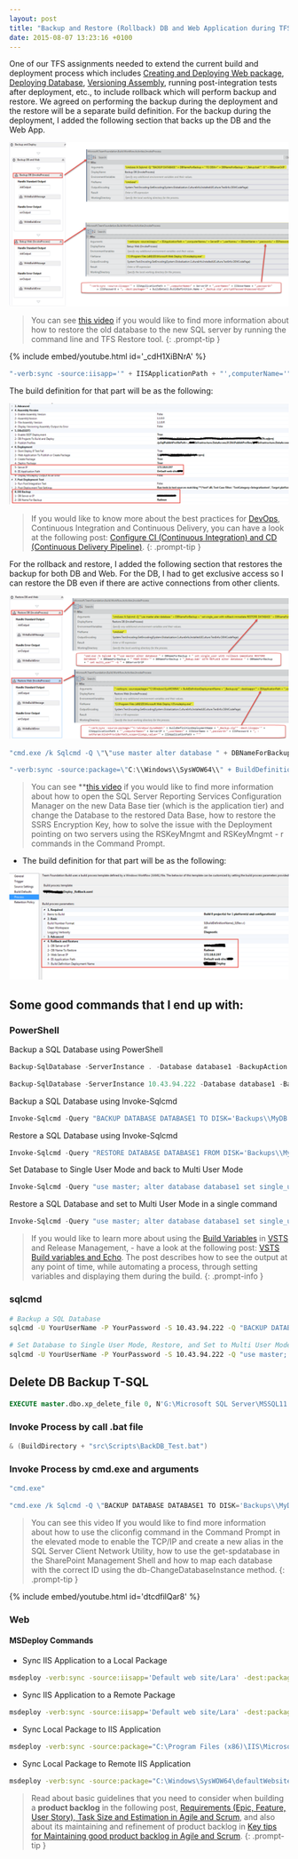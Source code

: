 ```yaml
---
layout: post
title: "Backup and Restore (Rollback) DB and Web Application during TFS Build"
date: 2015-08-07 13:23:16 +0100
---
```


One of our TFS assignments needed to extend the current build and deployment process which includes [Creating and Deploying Web package](https://mohamedradwan-devops.github.io/posts/creating-and-deploying-web-package-during-tfs-build-2013/), [Deploying Database](https://mohamedradwan-devops.github.io/posts/deploying-ssdt-during-local-and-server-build/), [Versioning Assembly](https://mohamedradwan-devops.github.io/posts/versioning-assembly-during-tfs-build-2013/), running post-integration tests after deployment, etc., to include rollback which will perform backup and restore. We agreed on performing the backup during the deployment and the restore will be a separate build definition. For the backup during the deployment, I added the following section that backs up the DB and the Web App.

![Backup DB and Web Sequence](/assets/img/2015/08/backup-db-and-web-squence1.png)

>You can see [this video](https://www.youtube.com/watch?v=_cdH1XiBNrA) if you would like to find more information about how to restore the old database to the new SQL server by running the command line and TFS Restore tool.
{: .prompt-tip }

{% include embed/youtube.html id='_cdH1XiBNrA' %}


```powershell
"-verb:sync -source:iisapp='" + IISApplicationPath + "',computerName='" + ServerIP + "',userName='" + IISUserName + "',password='" + IISPassword + "', -dest:package='" + BuildDetail.BuildDefinition.Name + "_Backup.zip',encryptPassword=password123"
```

The build definition for that part will be as the following: 

[![Backup DB and Web Squence-parameters](/assets/img/2015/08/backup-db-and-web-squence-parameters.png)](/assets/img/2015/08/backup-db-and-web-squence-parameters.png)

>If you would like to know more about the best practices for [DevOps](https://www.visualstudio.com/team-services/devops/), Continuous Integration and Continuous Delivery, you can have a look at the following post: [Configure CI (Continuous Integration) and CD (Continuous Delivery Pipeline)](https://mohamedradwan-devops.github.io/posts/develop-vsts-extension-and-configure-ci-continuous-integration-and-cd-continuous-delivery-pipeline/).
{: .prompt-tip }

For the rollback and restore, I added the following section that restores the backup for both DB and Web. For the DB, I had to get exclusive access so I can restore the DB even if there are active connections from other clients.

![Restore DB and Web Sequence](/assets/img/2015/08/restore-db-and-web-squence1.png)

```powershell
"cmd.exe /k Sqlcmd -Q \"\"use master alter database " + DBNameForBackup + " set single_user with rollback immediate RESTORE DATABASE " + DBNameForBackup + " FROM DISK='" + DBNameForBackup + "_Bakup.bak' WITH REPLACE alter database " + DBNameForBackup + " set multi_user\"\" -S " + DBServerOrIP
```

```powershell
"-verb:sync -source:package=\"C:\\Windows\\SysWOW64\\" + BuildDefinitionDeploymentName + "_Backup.zip\" -dest:iisapp='" + IISApplicationPath + "',computerName='" + ServerIP + "',userName='" + IISUserName + "',password='" + IISPassword + "',-setParam:kind=ProviderPath,scope=iisApp,value='" + IISApplicationPath + "'"

```

> You can see **[this video](https://www.youtube.com/watch?v=YXOr7OoLNUU) if you would like to find more information about how to open the SQL Server Reporting Services Configuration Manager on the new Data Base tier (which is the application tier) and change the Database to the restored Data Base, how to restore the SSRS Encryption Key, how to solve the issue with the Deployment pointing on two servers using the RSKeyMngmt and RSKeyMngmt - r commands in the Command Prompt.

- The build definition for that part will be as the following:

[![Restore DB and Web Squence-parameters](/assets/img/2015/08/restore-db-and-web-squence-parameters.png)](/assets/img/2015/08/restore-db-and-web-squence-parameters.png)

## Some good commands that I end up with:

### PowerShell 

Backup a SQL Database using PowerShell
```powershell
Backup-SqlDatabase -ServerInstance . -Database database1 -BackupAction Database
```
```powershell
Backup-SqlDatabase -ServerInstance 10.43.94.222 -Database database1 -BackupAction Database
```
Backup a SQL Database using Invoke-Sqlcmd

```powershell
Invoke-Sqlcmd -Query "BACKUP DATABASE DATABASE1 TO DISK='Backups\\MyDB.bak'" -ServerInstance 10.43.94.222 -Username YourUserName -Password YourPassword
```
Restore a SQL Database using Invoke-Sqlcmd

```powershell
Invoke-Sqlcmd -Query "RESTORE DATABASE DATABASE1 FROM DISK='Backups\\MyDB.bak' WITH REPLACE" -ServerInstance 10.43.94.222 -Username YourUserName -Password YourPassword
```

Set Database to Single User Mode and back to Multi User Mode
```powershell
Invoke-Sqlcmd -Query "use master; alter database database1 set single_user with rollback immediate; alter database database1 set multi_user" -ServerInstance 10.43.94.222 -Username YourUserName -Password YourPassword
```
Restore a SQL Database and set to Multi User Mode in a single command

```powershell
Invoke-Sqlcmd -Query "use master; alter database database1 set single_user with rollback immediate; RESTORE DATABASE DATABASE1 FROM DISK='Backups\\MyDB.bak' WITH REPLACE; alter database database1 set multi_user" -ServerInstance 10.43.94.222 -Username YourUserName -Password YourPassword

```

>If you would like to learn more about using the
[Build Variables](https://docs.microsoft.com/en-us/vsts/build-release/concepts/definitions/build/variables?tabs=batch)
in [VSTS](https://www.visualstudio.com/team-services/) and Release
Management, - have a look at the following post: [VSTS Build variables and Echo](https://mohamedradwan-devops.github.io/posts/vsts-build-variables-and-echo/).
The post describes how to see the output at any point of time, while
automating a process, through setting variables and displaying them
during the build.
{: .prompt-info }



### sqlcmd

```bash
# Backup a SQL Database
sqlcmd -U YourUserName -P YourPassword -S 10.43.94.222 -Q "BACKUP DATABASE DATABASE1 TO DISK='Backups\\MyDB.bak'"
```

```bash
# Set Database to Single User Mode, Restore, and Set to Multi User Mode
sqlcmd -U YourUserName -P YourPassword -S 10.43.94.222 -Q "use master; alter database database1 set single_user with rollback immediate; RESTORE DATABASE DATABASE1 FROM DISK='Backups\\MyDB.bak' WITH REPLACE; alter database database1 set multi_user"

```

## Delete DB Backup T-SQL 

```sql
EXECUTE master.dbo.xp_delete_file 0, N'G:\Microsoft SQL Server\MSSQL11.BGAPIDB01Q\MSSQL\Backup', N'BAK'
```

### Invoke Process by call .bat file 

```powershell
& (BuildDirectory + "src\Scripts\BackDB_Test.bat")
```

### Invoke Process by cmd.exe and arguments

```powershell
"cmd.exe"
```
```powershell
"cmd.exe /k Sqlcmd -Q \"BACKUP DATABASE DATABASE1 TO DISK='Backups\\MyDB.bak'\" -S 10.43.94.189 -U YourUserName -P YourPassword"

```

>You can see this video If you would like to find more information about how to use the cliconfig command in the Command Prompt in the elevated mode to enable the TCP/IP and create a new alias in the SQL Server Client Network Utility, how to use the get-spdatabase in the SharePoint Management
Shell and how to map each database with the correct ID using the db-ChangeDatabaseInstance method.
{: .prompt-tip }

{% include embed/youtube.html id='dtcdfilQar8' %}


### Web 
#### MSDeploy Commands

- Sync IIS Application to a Local Package

```bash
msdeploy -verb:sync -source:iisapp='Default web site/Lara' -dest:package='defaultWebsiteBackup.zip',encryptPassword=password123
```
- Sync IIS Application to a Remote Package

```bash
msdeploy -verb:sync -source:iisapp='Default web site/Lara' -dest:package='defaultWebsiteBackup.zip',encryptPassword=password123 -computerName=172.18.0.333 -userName=YourUserName -password=YourPassword
```
- Sync Local Package to IIS Application

```bash
msdeploy -verb:sync -source:package="C:\Program Files (x86)\IIS\Microsoft Web Deploy V3\defaultWebsiteBackup.zip" -dest:auto -setParam:kind=ProviderPath,scope=iisApp,value='Default web site/Lara'
```

- Sync Local Package to Remote IIS Application

```bash
msdeploy -verb:sync -source:package="C:\Windows\SysWOW64\defaultWebsiteBackup.zip" -dest:iisapp='Default web site/Lara' -computerName=172.18.0.333 -userName=YourUserName -password=YourPassword -setParam:kind=ProviderPath,scope=iisApp,value='Default web site/Lara'
```

>Read about basic guidelines that you need to consider
when building a **product backlog** in the following post, [Requirements
(Epic, Feature, User Story), Task Size and Estimation in Agile and
Scrum](https://mohamedradwan-devops.github.io/posts/requirements-epic-feature-user-story-task-size-and-estimation-in-agile-and-scrum/),
and also about its maintaining and refinement of product backlog in [Key
tips for Maintaining good product backlog in Agile and
Scrum](https://mohamedradwan-devops.github.io/posts/key-tips-for-maintaining-good-product-backlog-in-agile-and-scrum/).
{: .prompt-tip }

